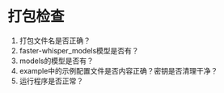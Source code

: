 # 打包检查
1. 打包文件名是否正确？
2. faster-whisper_models模型是否有？
3. models的模型是否有？
4. example中的示例配置文件是否内容正确？密钥是否清理干净？
5. 运行程序是否正常？
